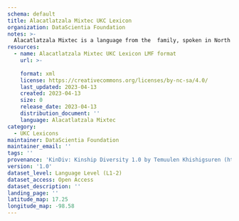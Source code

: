 ```yaml
---
schema: default
title: Alacatlatzala Mixtec UKC Lexicon
organization: DataScientia Foundation
notes: >-
  Alacatlatzala Mixtec is a language from the  family, spoken in North America. The UKC Lexicon of Alacatlatzala Mixtec is represented as a lexico-semantic network. It consists of words, word senses, synsets, as well as sense-level and synset-level relationships.
resources:
  - name: Alacatlatzala Mixtec UKC Lexicon LMF format
    url: >-
      
    format: xml
    license: https://creativecommons.org/licenses/by-nc-sa/4.0/
    last_updated: 2023-04-13
    created: 2023-04-13
    size: 0
    release_date: 2023-04-13
    distribution_document: ''
    language: Alacatlatzala Mixtec
category:
  - UKC Lexicons
maintainer: DataScientia Foundation
maintainer_email: ''
tags: ''
provenance: 'KinDiv: Kinship Diversity 1.0 by Temuulen Khishigsuren (http://ukc.disi.unitn.it/index.php/kinship/); Princeton WordNet 2.1 by Princeton University (https://wordnet.princeton.edu)'
version: '1.0'
dataset_level: Language Level (L1-2)
dataset_access: Open Access
dataset_description: ''
landing_page: ''
latitude_map: 17.25
longitude_map: -98.58
---
```

